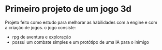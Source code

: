 # Primeiro projeto de um jogo 3d
Projeto feito como estudo para melhorar as habilidades com a engine e com a criação de jogos.
o jogo consiste:
- rpg de aventura e exploração
- possui um combate simples e um protótipo de uma IA para o inimigo
  
